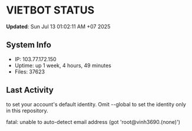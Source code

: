 # VIETBOT STATUS
**Updated**: Sun Jul 13 01:02:11 AM +07 2025

## System Info
- IP: 103.77.172.150
- Uptime: up 1 week, 4 hours, 49 minutes
- Files: 37623

## Last Activity

to set your account's default identity.
Omit --global to set the identity only in this repository.

fatal: unable to auto-detect email address (got 'root@vinh3690.(none)')

